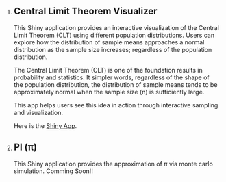 <ol>
  <li> <h2>Central Limit Theorem Visualizer </h2>
This Shiny application provides an interactive visualization of the Central Limit Theorem (CLT) using different population distributions.
Users can explore how the distribution of sample means approaches a normal distribution as the sample size increases; regardless of the population distribution.

The Central Limit Theorem (CLT) is one of the foundation results in probability and statistics.
It simpler words, regardless of the shape of the population distribution, the distribution of sample means tends to be approximately normal when the sample size (n) is sufficiently large.

This app helps users see this idea in action through interactive sampling and visualization.

Here is the <a href = https://github.com/cbkarki/Projects/tree/main/shiny_apps/central_limit_theorem_illustration> Shiny App</a>.
  </li>

  <li> <h2> PI (π)</h2>
  This Shiny application provides the approximation of π via monte carlo simulation. Comming Soon!!
    
  </li>
  
</ol>

